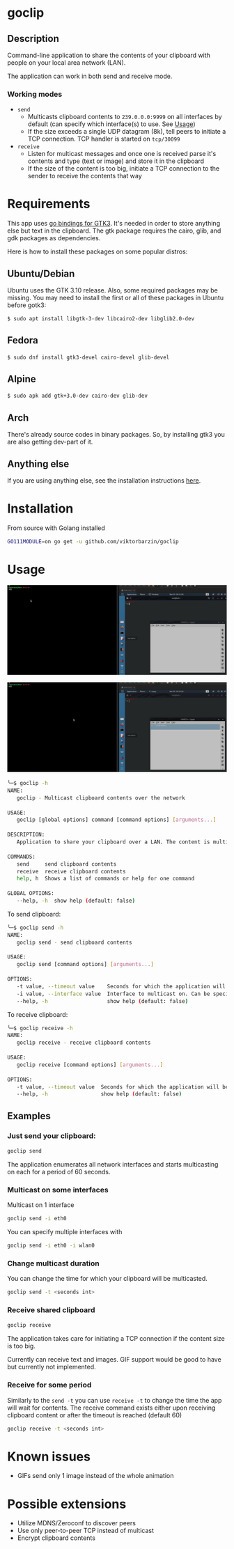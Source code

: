# goclip

## Description

Command-line application to share the contents of your clipboard with people on your local area network (LAN).

The application can work in both send and receive mode.

### Working modes

- `send`
  - Multicasts clipboard contents to `239.0.0.0:9999` on all interfaces by default (can specify which interface(s) to use. See [Usage](#usage))
  - If the size exceeds a single UDP datagram (8k), tell peers to initiate a TCP connection. TCP handler is started on `tcp/30099`
- `receive`
  - Listen for multicast messages and once one is received parse it's contents and type (text or image) and store it in the clipboard
  - If the size of the content is too big, initiate a TCP connection to the sender to receive the contents that way

# Requirements

This app uses [go bindings for GTK3](https://github.com/gotk3/gotk3/).
It's needed in order to store anything else but text in the clipboard.
The gtk package requires the cairo, glib, and gdk packages as dependencies.

Here is how to install these packages on some popular distros:

## Ubuntu/Debian

Ubuntu uses the GTK 3.10 release. Also, some required packages may be missing. You may need to install the first or all of these packages in Ubuntu before gotk3:

```bash
$ sudo apt install libgtk-3-dev libcairo2-dev libglib2.0-dev
```

## Fedora

```bash
$ sudo dnf install gtk3-devel cairo-devel glib-devel
```

## Alpine

```bash
$ sudo apk add gtk+3.0-dev cairo-dev glib-dev
```

## Arch

There's already source codes in binary packages. So, by installing gtk3 you are also getting dev-part of it.

## Anything else

If you are using anything else, see the installation instructions [here](https://github.com/gotk3/gotk3/wiki#installation-instructions).

# Installation

From source with Golang installed

```bash
GO111MODULE=on go get -u github.com/viktorbarzin/goclip
```

# Usage

![demo-text](demo/goclip-text.gif)

![demo-image](demo/goclip-image.gif)

```bash
╰─$ goclip -h
NAME:
   goclip - Multicast clipboard contents over the network

USAGE:
   goclip [global options] command [command options] [arguments...]

DESCRIPTION:
   Application to share your clipboard over a LAN. The content is multicasted to 239.0.0.0:9999. If the content exceeds the maximum UDP datagram size of 8192 bytes then peer-to-peer TCP connection is initialized and content is send over it instead.

COMMANDS:
   send     send clipboard contents
   receive  receive clipboard contents
   help, h  Shows a list of commands or help for one command

GLOBAL OPTIONS:
   --help, -h  show help (default: false)

```

To send clipboard:

```bash
╰─$ goclip send -h
NAME:
   goclip send - send clipboard contents

USAGE:
   goclip send [command options] [arguments...]

OPTIONS:
   -t value, --timeout value    Seconds for which the application will be performing the action (send, receive). After this exit. (default: 60)
   -i value, --interface value  Interface to multicast on. Can be specified multiple times. (default: "all")
   --help, -h                   show help (default: false)

```

To receive clipboard:

```bash
╰─$ goclip receive -h
NAME:
   goclip receive - receive clipboard contents

USAGE:
   goclip receive [command options] [arguments...]

OPTIONS:
   -t value, --timeout value  Seconds for which the application will be performing the action (send, receive). After this exit. (default: 60)
   --help, -h                 show help (default: false)
```

## Examples

### Just send your clipboard:

```bash
goclip send
```

The application enumerates all network interfaces and starts multicasting on each for a period of 60 seconds.

### Multicast on some interfaces

Multicast on 1 interface

```bash
goclip send -i eth0
```

You can specify multiple interfaces with

```bash
goclip send -i eth0 -i wlan0
```

### Change multicast duration

You can change the time for which your clipboard will be multicasted.

```bash
goclip send -t <seconds int>
```

### Receive shared clipboard

```bash
goclip receive
```

The application takes care for initiating a TCP connection if the content size is too big.

Currently can receive text and images.
GIF support would be good to have but currently not implemented.

### Receive for some period

Similarly to the `send -t` you can use `receive -t` to change the time the app will wait for contents.
The receive command exists either upon receiving clipboard content or after the timeout is reached (default 60)

```bash
goclip receive -t <seconds int>
```

# Known issues

- GIFs send only 1 image instead of the whole animation

# Possible extensions

- Utilize MDNS/Zeroconf to discover peers
- Use only peer-to-peer TCP instead of multicast
- Encrypt clipboard contents
